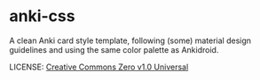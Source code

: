 # anki-css
A clean Anki card style template, following (some) material design guidelines and using the same color palette as Ankidroid.

LICENSE: [Creative Commons Zero v1.0 Universal](https://creativecommons.org/publicdomain/zero/1.0/)



